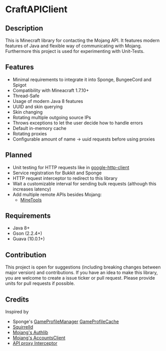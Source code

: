 # CraftAPIClient

## Description

This is Minecraft library for contacting the Mojang API. It features modern features of Java and flexible way of
communicating with Mojang. Furthermore this project is used for experimenting with Unit-Tests.

## Features

* Minimal requirements to integrate it into Sponge, BungeeCord and Spigot
* Compatibility with Mineacraft 1.7.10+
* Thread-Safe
* Usage of modern Java 8 features
* UUID and skin querying
* Skin changing
* Rotating multiple outgoing source IPs
* Throws exceptions to let the user decide how to handle errors
* Default in-memory cache
* Rotating proxies
* Configurable amount of name -> uuid requests before using proxies

## Planned

* Unit testing for HTTP requests like in [google-http-client](https://github.com/google/google-http-java-client)
* Service registration for Bukkit and Sponge
* HTTP request interceptor to redirect to this library
* Wait a customizable interval for sending bulk requests (although this increases latency)
* Add multiple remote APIs besides Mojang:
    * [MineTools](https://api.minetools.eu/)

## Requirements

* Java 8+
* Gson (2.2.4+)
* Guava (10.0.1+)

## Contribution

This project is open for suggestions (including breaking changes between major version) and contributions. If you have 
an idea to make this library, you are welcome to create a issue ticker or pull request. Please provide units for pull 
requests if possible.

## Credits

Inspired by

* Sponge's
[GameProfileManager](https://jd.spongepowered.org/7.0.0/org/spongepowered/api/profile/GameProfileManager.html)
[GameProfileCache](https://jd.spongepowered.org/7.0.0/org/spongepowered/api/profile/GameProfileCache.html)
* [SquirrelId](https://github.com/EngineHub/SquirrelID)
* [Mojang's Authlib](https://github.com/Techcable/Authlib)
* [Mojang's AccountsClient](https://github.com/JonMcPherson/AccountsClient/)
* [API proxy Interceptor](https://github.com/Shevchik/MojangAPIProxy)
